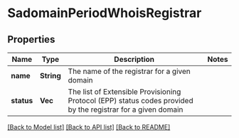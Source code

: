 # SadomainPeriodWhoisRegistrar

## Properties

Name | Type | Description | Notes
------------ | ------------- | ------------- | -------------
**name** | **String** | The name of the registrar for a given domain |
**status** | **Vec<String>** | The list of Extensible Provisioning Protocol (EPP) status codes provided by the registrar for a given domain |

[[Back to Model list]](./README.md#documentation-for-models) [[Back to API list]](./README.md#documentation-for-api-endpoints) [[Back to README]](../README.md)
